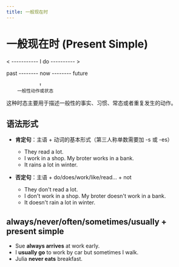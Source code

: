 ```yaml
---
title: 一般现在时
---
```


# 一般现在时 (Present Simple)

< ----------- I do ---------- >

past -------- now -------- future

                ↑
        一般性动作或状态

这种时态主要用于描述一般性的事实、习惯、常态或者重复发生的动作。


## 语法形式

- **肯定句**：主语 + 动词的基本形式（第三人称单数需要加 -s 或 -es）

  - They read a lot.
  - I work in a shop. My broter works in a bank.
  - It rains a lot in winter.

- **否定句**：主语 + do/does/work/like/read... + not

  - They don't read a lot.
  - I don't work in a shop. My broter doesn't work in a bank.
  - It doesn't rain a lot in winter.

## always/never/often/sometimes/usually + present simple

- Sue **always arrives** at work early.
- I **usually go** to work by car but sometimes I walk.
- Julia **never eats** breakfast.
